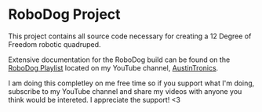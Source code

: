 # RoboDog Project

This project contains all source code necessary for creating a 12 Degree of 
Freedom robotic quadruped. 

Extensive documentation for the RoboDog build can be found on the [RoboDog Playlist](https://www.youtube.com/playlist?list=PLJtm2YNbaY4-mPPJy818D5XtLNfD23YhQ)
located on my YouTube channel, [AustinTronics](https://www.youtube.com/c/AustinTronics/about). 

I am doing this completley on me free time so if you support what I'm doing, 
subscribe to my YouTube channel and share my videos with anyone you think 
would be intereted. I appreciate the support! <3
